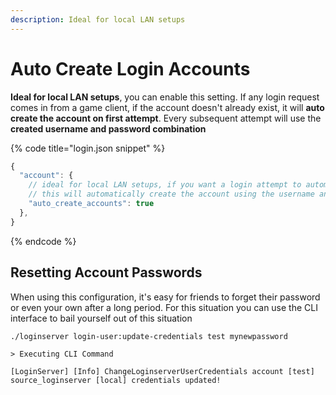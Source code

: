 ```yaml
---
description: Ideal for local LAN setups
---
```


# Auto Create Login Accounts

**Ideal for local LAN setups**, you can enable this setting. If any login request comes in from a game client, if the account doesn't already exist, it will **auto create the account on first attempt**. Every subsequent attempt will use the **created username and password combination** 

{% code title="login.json snippet" %}
```javascript
{
  "account": {
    // ideal for local LAN setups, if you want a login attempt to automatically create an account
    // this will automatically create the account using the username and password if it doesn't exist
    "auto_create_accounts": true
  },
}
```
{% endcode %}

## Resetting Account Passwords

When using this configuration, it's easy for friends to forget their password or even your own after a long period. For this situation you can use the CLI interface to bail yourself out of this situation

```text
./loginserver login-user:update-credentials test mynewpassword

> Executing CLI Command

[LoginServer] [Info] ChangeLoginserverUserCredentials account [test] source_loginserver [local] credentials updated!
```

